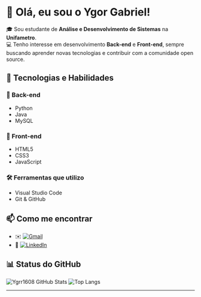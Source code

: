 # 👋 Olá, eu sou o Ygor Gabriel!

🎓 Sou estudante de **Análise e Desenvolvimento de Sistemas** na **Unifametro**.  
💻 Tenho interesse em desenvolvimento **Back-end** e **Front-end**, sempre buscando aprender novas tecnologias e contribuir com a comunidade open source.

## 🚀 Tecnologias e Habilidades

### 🧠 Back-end
- Python
- Java
- MySQL

### 🎨 Front-end
- HTML5
- CSS3
- JavaScript

### 🛠️ Ferramentas que utilizo
- Visual Studio Code
- Git & GitHub

## 📫 Como me encontrar

- ✉️ [![Gmail](https://img.shields.io/badge/Gmail-333333?style=for-the-badge&logo=gmail&logoColor=red)](mailto:ygorgabrielvieira08@gmail.com)
- 🔗 [![LinkedIn](https://img.shields.io/badge/-LinkedIn-%230077B5?style=for-the-badge&logo=linkedin&logoColor=white)](https://www.linkedin.com/in/ygor-gabriel-61486b352/)

## 📊 Status do GitHub

![Ygrr1608 GitHub Stats](https://github-readme-stats.vercel.app/api?username=Ygrr1608&show_icons=true&theme=tokyonight)
![Top Langs](https://github-readme-stats.vercel.app/api/top-langs/?username=Ygrr1608&layout=compact&theme=tokyonight)

---
